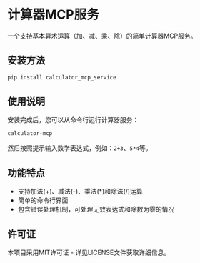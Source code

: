 # 计算器MCP服务

一个支持基本算术运算（加、减、乘、除）的简单计算器MCP服务。

## 安装方法

```bash
pip install calculator_mcp_service
```

## 使用说明

安装完成后，您可以从命令行运行计算器服务：

```bash
calculator-mcp
```

然后按照提示输入数学表达式，例如：`2+3`、`5*4`等。

## 功能特点
- 支持加法(+)、减法(-)、乘法(*)和除法(/)运算
- 简单的命令行界面
- 包含错误处理机制，可处理无效表达式和除数为零的情况

## 许可证

本项目采用MIT许可证 - 详见LICENSE文件获取详细信息。